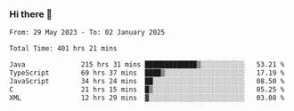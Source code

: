 ### Hi there 👋

<!--START_SECTION:waka-->

```txt
From: 29 May 2023 - To: 02 January 2025

Total Time: 401 hrs 21 mins

Java              215 hrs 31 mins █████████████▒░░░░░░░░░░░   53.21 %
TypeScript        69 hrs 37 mins  ████▒░░░░░░░░░░░░░░░░░░░░   17.19 %
JavaScript        34 hrs 24 mins  ██░░░░░░░░░░░░░░░░░░░░░░░   08.50 %
C                 21 hrs 15 mins  █▒░░░░░░░░░░░░░░░░░░░░░░░   05.25 %
XML               12 hrs 29 mins  ▓░░░░░░░░░░░░░░░░░░░░░░░░   03.08 %
```

<!--END_SECTION:waka-->
<!--
**the-beef-calculator/the-beef-calculator** is a ✨ _special_ ✨ repository because its `README.md` (this file) appears on your GitHub profile.

Here are some ideas to get you started:

- 🔭 I’m currently working on ...
- 🌱 I’m currently learning ...
- 👯 I’m looking to collaborate on ...
- 🤔 I’m looking for help with ...
- 💬 Ask me about ...
- 📫 How to reach me: ...
- 😄 Pronouns: ...
- ⚡ Fun fact: ...
-->
